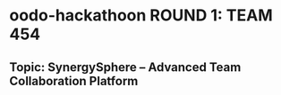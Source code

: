 # oodo-hackathoon ROUND 1: TEAM 454

## Topic: SynergySphere – Advanced Team Collaboration Platform
